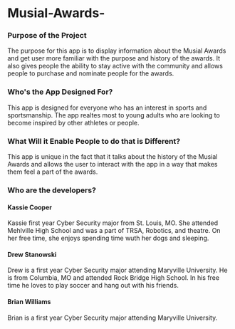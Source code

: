 # Musial-Awards-

### Purpose of the Project 

The purpose for this app is to display information about the Musial Awards and get user more familiar with the purpose and history of the awards. It also gives people the ability to stay active with the community and allows people to purchase and nominate people for the awards.

### Who's the App Designed For?

This app is designed for everyone who has an interest in sports and sportsmanship. The app realtes most to young adults who are looking to become inspired by other athletes or people. 

### What Will it Enable People to do that is Different?

This app is unique in the fact that it talks about the history of the Musial Awards and allows the user to interact with the app in a way that makes them feel a part of the awards. 

### Who are the developers?

#### Kassie Cooper

Kassie first year Cyber Security major from St. Louis, MO. She attended Mehlville High School and was a part of TRSA, Robotics, and theatre. On her free time, she enjoys spending time wuth her dogs and sleeping.

#### Drew Stanowski

Drew is a first year Cyber Security major attending Maryville University. He is from Columbia, MO and attended Rock Bridge High School. In his free time he loves to play soccer and hang out with his friends.

#### Brian Williams 

Brian is a first year Cyber Security major attending Maryville University.  
